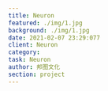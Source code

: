 ```yaml
---
title: Neuron
featured: ./img/1.jpg
background: ./img/1.jpg
date: 2021-02-07 23:29:077
client: Neuron
category: 
task: Neuron
author: 邦图文化
section: project
---
```

